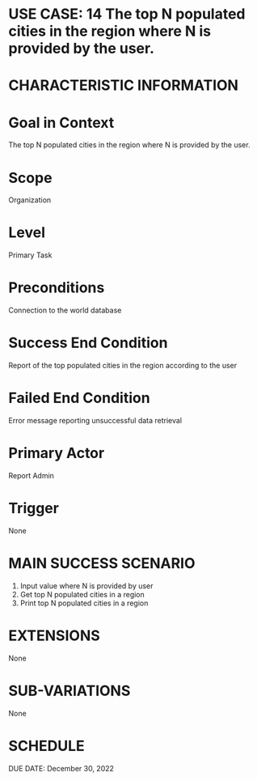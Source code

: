 # USE CASE: 14 The top N populated cities in the region where N is provided by the user.

# CHARACTERISTIC INFORMATION

# Goal in Context
The top N populated cities in the region where N is provided by the user.

# Scope
Organization

# Level
Primary Task

# Preconditions
Connection to the world database

# Success End Condition
Report of the top populated cities in the region according to the user

# Failed End Condition
Error message reporting unsuccessful data retrieval

# Primary Actor
Report Admin

# Trigger
None

# MAIN SUCCESS SCENARIO
1. Input value where N is provided by user
2. Get top N populated cities in a region
3. Print top N populated cities in a region

# EXTENSIONS
None

# SUB-VARIATIONS
None

# SCHEDULE
DUE DATE: December 30, 2022


